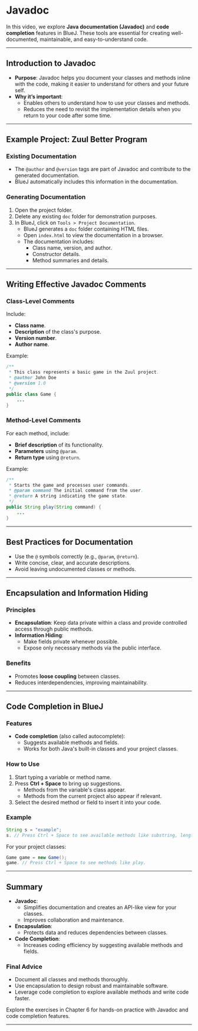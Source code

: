 # Javadoc

In this video, we explore **Java documentation (Javadoc)** and **code completion** features in BlueJ. These tools are essential for creating well-documented, maintainable, and easy-to-understand code.

---

## Introduction to Javadoc

- **Purpose**: Javadoc helps you document your classes and methods inline with the code, making it easier to understand for others and your future self.
- **Why it’s important**:
  - Enables others to understand how to use your classes and methods.
  - Reduces the need to revisit the implementation details when you return to your code after some time.

---

## Example Project: Zuul Better Program

### Existing Documentation
- The `@author` and `@version` tags are part of Javadoc and contribute to the generated documentation.
- BlueJ automatically includes this information in the documentation.

### Generating Documentation
1. Open the project folder.
2. Delete any existing `doc` folder for demonstration purposes.
3. In BlueJ, click on `Tools > Project Documentation`.
   - BlueJ generates a `doc` folder containing HTML files.
   - Open `index.html` to view the documentation in a browser.
   - The documentation includes:
     - Class name, version, and author.
     - Constructor details.
     - Method summaries and details.

---

## Writing Effective Javadoc Comments

### Class-Level Comments
Include:
- **Class name**.
- **Description** of the class's purpose.
- **Version number**.
- **Author name**.

Example:

```java
/**
 * This class represents a basic game in the Zuul project.
 * @author John Doe
 * @version 1.0
 */
public class Game {
    ...
}
```

### Method-Level Comments
For each method, include:
- **Brief description** of its functionality.
- **Parameters** using `@param`.
- **Return type** using `@return`.

Example:

```java
/**
 * Starts the game and processes user commands.
 * @param command The initial command from the user.
 * @return A string indicating the game state.
 */
public String play(String command) {
    ...
}
```

---

## Best Practices for Documentation

- Use the `@` symbols correctly (e.g., `@param`, `@return`).
- Write concise, clear, and accurate descriptions.
- Avoid leaving undocumented classes or methods.

---

## Encapsulation and Information Hiding

### Principles
- **Encapsulation**: Keep data private within a class and provide controlled access through public methods.
- **Information Hiding**:
  - Make fields private whenever possible.
  - Expose only necessary methods via the public interface.

### Benefits
- Promotes **loose coupling** between classes.
- Reduces interdependencies, improving maintainability.

---

## Code Completion in BlueJ

### Features
- **Code completion** (also called autocomplete):
  - Suggests available methods and fields.
  - Works for both Java's built-in classes and your project classes.

### How to Use
1. Start typing a variable or method name.
2. Press **Ctrl + Space** to bring up suggestions.
   - Methods from the variable's class appear.
   - Methods from the current project also appear if relevant.
3. Select the desired method or field to insert it into your code.

### Example

```java
String s = "example";
s. // Press Ctrl + Space to see available methods like substring, length, etc.
```

For your project classes:

```java
Game game = new Game();
game. // Press Ctrl + Space to see methods like play.
```

---

## Summary

- **Javadoc**:
  - Simplifies documentation and creates an API-like view for your classes.
  - Improves collaboration and maintenance.
- **Encapsulation**:
  - Protects data and reduces dependencies between classes.
- **Code Completion**:
  - Increases coding efficiency by suggesting available methods and fields.

### Final Advice
- Document all classes and methods thoroughly.
- Use encapsulation to design robust and maintainable software.
- Leverage code completion to explore available methods and write code faster.

Explore the exercises in Chapter 6 for hands-on practice with Javadoc and code completion features.

---
